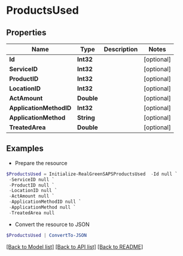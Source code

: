 # ProductsUsed
## Properties

Name | Type | Description | Notes
------------ | ------------- | ------------- | -------------
**Id** | **Int32** |  | [optional] 
**ServiceID** | **Int32** |  | [optional] 
**ProductID** | **Int32** |  | [optional] 
**LocationID** | **Int32** |  | [optional] 
**ActAmount** | **Double** |  | [optional] 
**ApplicationMethodID** | **Int32** |  | [optional] 
**ApplicationMethod** | **String** |  | [optional] 
**TreatedArea** | **Double** |  | [optional] 

## Examples

- Prepare the resource
```powershell
$ProductsUsed = Initialize-RealGreenSAPSProductsUsed  -Id null `
 -ServiceID null `
 -ProductID null `
 -LocationID null `
 -ActAmount null `
 -ApplicationMethodID null `
 -ApplicationMethod null `
 -TreatedArea null
```

- Convert the resource to JSON
```powershell
$ProductsUsed | ConvertTo-JSON
```

[[Back to Model list]](../README.md#documentation-for-models) [[Back to API list]](../README.md#documentation-for-api-endpoints) [[Back to README]](../README.md)

